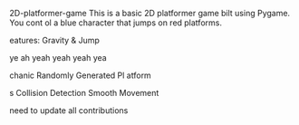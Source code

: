 


    
 2D-platformer-game
This is a basic 2D platformer game 
bilt using Pygame. You cont
ol a blue 
character that jumps on red platforms.


eatures: Gravity &amp;
Jump


ye ah yeah yeah yeah yea





chanic Randomly Generated Pl
atform


s Collision Detection  Smooth Movement


need  to update all contributions 



 